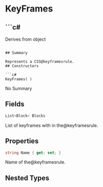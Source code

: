 # KeyFrames

## ```c#
Derives from object
```

## Summary

Represents a CSS@keyframesrule.
## Constructors

```c#
KeyFrames( ) 
```
No Summary
## Fields

```c#
List<Block> Blocks
```
List of keyframes with in the@keyframesrule.
## Properties

```c#
string Name { get; set; } 
```
Name of the@keyframesrule.
## Nested Types

